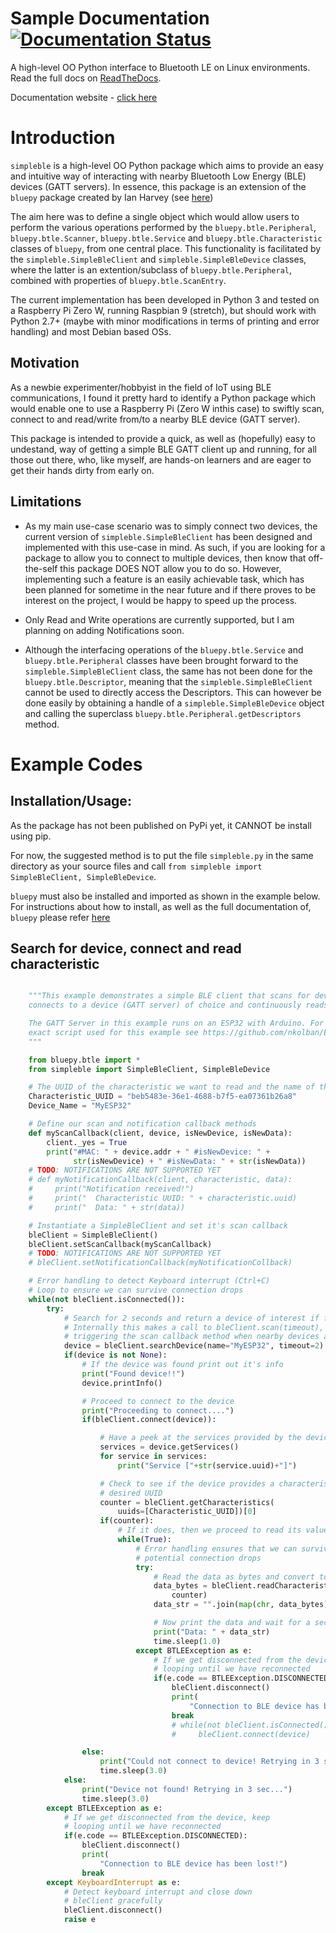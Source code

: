 # Sample Documentation     [![Documentation Status](https://readthedocs.org/projects/simpleble/badge/?version=latest)](http://simpleble.readthedocs.io/en/latest/?badge=latest)
A high-level OO Python interface to Bluetooth LE on Linux environments. Read the full docs on [ReadTheDocs](http://simpleble.readthedocs.io).


Documentation website - [click here](https://mnbatra.github.io/nctracer-documentation/html/intro.html)

Introduction
============

``simpleble`` is a high-level OO Python package which aims to provide an easy and intuitive way of interacting with nearby Bluetooth Low Energy (BLE) devices (GATT servers). In essence, this package is an extension of the ``bluepy`` package created by Ian Harvey (see [here](https://github.com/IanHarvey/bluepy))

The aim here was to define a single object which would allow users to perform the various operations performed by the ``bluepy.btle.Peripheral``, ``bluepy.btle.Scanner``, ``bluepy.btle.Service`` and ``bluepy.btle.Characteristic`` classes of ``bluepy``, from one central place. This functionality is facilitated by the ``simpleble.SimpleBleClient`` and ``simpleble.SimpleBleDevice`` classes, where the latter is an extention/subclass of ``bluepy.btle.Peripheral``, combined with properties of ``bluepy.btle.ScanEntry``. 

The current implementation has been developed in Python 3 and tested on a Raspberry Pi Zero W, running Raspbian 9 (stretch), but should work with Python 2.7+ (maybe with minor modifications in terms of printing and error handling) and most Debian based OSs. 

Motivation
---------- 

As a newbie experimenter/hobbyist in the field of IoT using BLE communications, I found it pretty hard to identify a Python package which would enable one to use a Raspberry Pi (Zero W inthis case) to swiftly scan, connect to and read/write from/to a nearby BLE device (GATT server). 

This package is intended to provide a quick, as well as (hopefully) easy to undestand, way of getting a simple BLE GATT client up and running, for all those out there, who, like myself, are hands-on learners and are eager to get their hands dirty from early on. 

Limitations
-----------

- As my main use-case scenario was to simply connect two devices, the current version of `simpleble.SimpleBleClient` has been designed and implemented with this use-case in mind. As such, if you are looking for a package to allow you to connect to multiple devices, then know that off-the-self this package DOES NOT allow you to do so. However, implementing such a feature is an easily achievable task, which has been planned for sometime in the near future and if there proves to be interest on the project, I would be happy to speed up the process.

- Only Read and Write operations are currently supported, but I am planning on adding Notifications soon.

- Although the interfacing operations of the `bluepy.btle.Service` and `bluepy.btle.Peripheral` classes have been brought forward to the `simpleble.SimpleBleClient` class, the same has not been done for the `bluepy.btle.Descriptor`, meaning that the `simpleble.SimpleBleClient` cannot be used to directly access the Descriptors. This can however be done easily by obtaining a handle of a `simpleble.SimpleBleDevice` object and calling the superclass `bluepy.btle.Peripheral.getDescriptors` method. 

Example Codes
=============

Installation/Usage:
-------------------
As the package has not been published on PyPi yet, it CANNOT be install using pip. 

For now, the suggested method is to put the file `simpleble.py` in the same directory as your source files and call ``from simpleble import SimpleBleClient, SimpleBleDevice``.

``bluepy`` must also be installed and imported as shown in the example below.
For instructions about how to install, as well as the full documentation of, ``bluepy`` please refer [here](https://github.com/IanHarvey/bluepy)

Search for device, connect and read characteristic
--------------------------------------------------
```python

    """This example demonstrates a simple BLE client that scans for devices, 
    connects to a device (GATT server) of choice and continuously reads a characteristic on that device.

    The GATT Server in this example runs on an ESP32 with Arduino. For the    
    exact script used for this example see https://github.com/nkolban/ESP32_BLE_Arduino/blob/6bad7b42a96f0aa493323ef4821a8efb0e8815f2/examples/BLE_notify/BLE_notify.ino 
    """

    from bluepy.btle import *
    from simpleble import SimpleBleClient, SimpleBleDevice

    # The UUID of the characteristic we want to read and the name of the device # we want to read it from
    Characteristic_UUID = "beb5483e-36e1-4688-b7f5-ea07361b26a8"
    Device_Name = "MyESP32"

    # Define our scan and notification callback methods
    def myScanCallback(client, device, isNewDevice, isNewData):
        client._yes = True
        print("#MAC: " + device.addr + " #isNewDevice: " +
              str(isNewDevice) + " #isNewData: " + str(isNewData))
    # TODO: NOTIFICATIONS ARE NOT SUPPORTED YET
    # def myNotificationCallback(client, characteristic, data):
    #     print("Notification received!")
    #     print("  Characteristic UUID: " + characteristic.uuid)
    #     print("  Data: " + str(data))

    # Instantiate a SimpleBleClient and set it's scan callback
    bleClient = SimpleBleClient()
    bleClient.setScanCallback(myScanCallback)
    # TODO: NOTIFICATIONS ARE NOT SUPPORTED YET
    # bleClient.setNotificationCallback(myNotificationCollback)

    # Error handling to detect Keyboard interrupt (Ctrl+C)
    # Loop to ensure we can survive connection drops
    while(not bleClient.isConnected()):
        try:
            # Search for 2 seconds and return a device of interest if found.
            # Internally this makes a call to bleClient.scan(timeout), thus
            # triggering the scan callback method when nearby devices are detected
            device = bleClient.searchDevice(name="MyESP32", timeout=2)
            if(device is not None):
                # If the device was found print out it's info
                print("Found device!!")
                device.printInfo()

                # Proceed to connect to the device
                print("Proceeding to connect....")
                if(bleClient.connect(device)):

                    # Have a peek at the services provided by the device
                    services = device.getServices()
                    for service in services:
                        print("Service ["+str(service.uuid)+"]")

                    # Check to see if the device provides a characteristic with the
                    # desired UUID
                    counter = bleClient.getCharacteristics(
                        uuids=[Characteristic_UUID])[0]
                    if(counter):
                        # If it does, then we proceed to read its value every second
                        while(True):
                            # Error handling ensures that we can survive from
                            # potential connection drops
                            try:
                                # Read the data as bytes and convert to string
                                data_bytes = bleClient.readCharacteristic(
                                    counter)
                                data_str = "".join(map(chr, data_bytes))

                                # Now print the data and wait for a second
                                print("Data: " + data_str)
                                time.sleep(1.0)
                            except BTLEException as e:
                                # If we get disconnected from the device, keep
                                # looping until we have reconnected
                                if(e.code == BTLEException.DISCONNECTED):
                                    bleClient.disconnect()
                                    print(
                                        "Connection to BLE device has been lost!")
                                    break
                                    # while(not bleClient.isConnected()):
                                    #     bleClient.connect(device)

                else:
                    print("Could not connect to device! Retrying in 3 sec...")
                    time.sleep(3.0)
            else:
                print("Device not found! Retrying in 3 sec...")
                time.sleep(3.0)
        except BTLEException as e:
            # If we get disconnected from the device, keep
            # looping until we have reconnected
            if(e.code == BTLEException.DISCONNECTED):
                bleClient.disconnect()
                print(
                    "Connection to BLE device has been lost!")
                break
        except KeyboardInterrupt as e:
            # Detect keyboard interrupt and close down
            # bleClient gracefully
            bleClient.disconnect()
            raise e
```    
